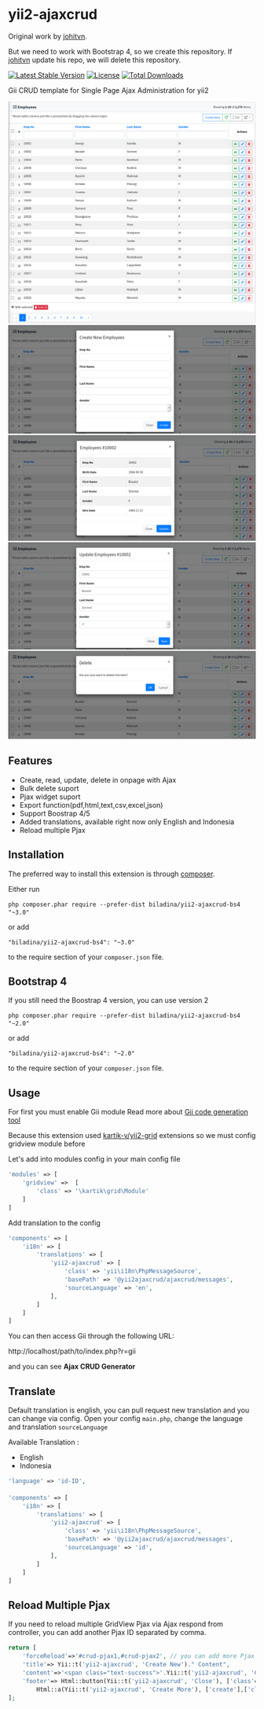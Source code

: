 yii2-ajaxcrud 
=============

Original work by [johitvn](https://github.com/johnitvn/yii2-ajaxcrud).

But we need to work with Bootstrap 4, so we create this repository. If [johitvn](https://github.com/johnitvn/yii2-ajaxcrud) update his repo, we will delete this repository.


[![Latest Stable Version](https://poser.pugx.org/johnitvn/yii2-ajaxcrud/v/stable)](https://packagist.org/packages/johnitvn/yii2-ajaxcrud)
[![License](https://poser.pugx.org/johnitvn/yii2-ajaxcrud/license)](https://packagist.org/packages/johnitvn/yii2-ajaxcrud)
[![Total Downloads](https://poser.pugx.org/johnitvn/yii2-ajaxcrud/downloads)](https://packagist.org/packages/johnitvn/yii2-ajaxcrud)

Gii CRUD template for Single Page Ajax Administration for yii2 

<img src="img/index.png" alt="index" >

<img src="img/create.png" alt="create" >

<img src="img/view.png" alt="view" >

<img src="img/update.png" alt="update" >

<img src="img/delete.png" alt="delete" >


Features
------------
+ Create, read, update, delete in onpage with Ajax
+ Bulk delete suport
+ Pjax widget suport
+ Export function(pdf,html,text,csv,excel,json)
+ Support Boostrap 4/5
+ Added translations, available right now only English and Indonesia
+ Reload multiple Pjax


Installation
------------

The preferred way to install this extension is through [composer](http://getcomposer.org/download/).

Either run

```
php composer.phar require --prefer-dist biladina/yii2-ajaxcrud-bs4 "~3.0"
```

or add

```
"biladina/yii2-ajaxcrud-bs4": "~3.0"
```

to the require section of your `composer.json` file.


Bootstrap 4
------------
If you still need the Boostrap 4 version, you can use version 2

```
php composer.phar require --prefer-dist biladina/yii2-ajaxcrud-bs4 "~2.0"
```

or add

```
"biladina/yii2-ajaxcrud-bs4": "~2.0"
```

to the require section of your `composer.json` file.



Usage
-----
For first you must enable Gii module Read more about [Gii code generation tool](http://www.yiiframework.com/doc-2.0/guide-tool-gii.html)

Because this extension used [kartik-v/yii2-grid](https://github.com/kartik-v/yii2-grid) extensions so we must config gridview module before

Let's add into modules config in your main config file
```php
'modules' => [
    'gridview' =>  [
        'class' => '\kartik\grid\Module'
    ]       
]
```

Add translation to the config
```php
'components' => [
    'i18n' => [
        'translations' => [
            'yii2-ajaxcrud' => [
                'class' => 'yii\i18n\PhpMessageSource',
                'basePath' => '@yii2ajaxcrud/ajaxcrud/messages',
                'sourceLanguage' => 'en',
            ],
        ]
    ]
]
```

You can then access Gii through the following URL:

http://localhost/path/to/index.php?r=gii

and you can see <b>Ajax CRUD Generator</b>



Translate
---------
Default translation is english, you can pull request new translation and you can change via config. Open your config `main.php`, change the language and translation `sourceLanguage`

Available Translation :
+ English
+ Indonesia

```php
'language' => 'id-ID',

'components' => [
    'i18n' => [
        'translations' => [
            'yii2-ajaxcrud' => [
                'class' => 'yii\i18n\PhpMessageSource',
                'basePath' => '@yii2ajaxcrud/ajaxcrud/messages',
                'sourceLanguage' => 'id',
            ],
        ]
    ]
]
```



Reload Multiple Pjax
--------------------
If you need to reload multiple GridView Pjax via Ajax respond from controller, you can add another Pjax ID separated by comma.

```php
return [
    'forceReload'=>'#crud-pjax1,#crud-pjax2', // you can add more Pjax ID that you want to reload via ajax respond.
    'title'=> Yii::t('yii2-ajaxcrud', 'Create New')." Content",
    'content'=>'<span class="text-success">'.Yii::t('yii2-ajaxcrud', 'Create').' Content '.Yii::t('yii2-ajaxcrud', 'Success').'</span>',
    'footer'=> Html::button(Yii::t('yii2-ajaxcrud', 'Close'), ['class'=>'btn btn-default pull-left','data-dismiss'=>"modal"]).
        Html::a(Yii::t('yii2-ajaxcrud', 'Create More'), ['create'],['class'=>'btn btn-primary','role'=>'modal-remote'])
];
```
